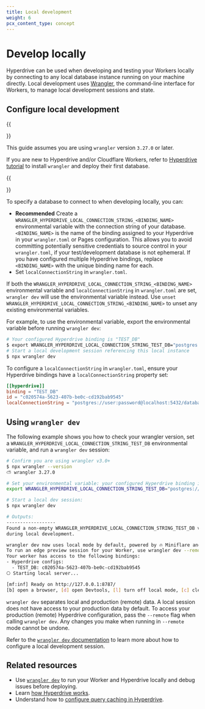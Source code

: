 ```yaml
---
title: Local development
weight: 6
pcx_content_type: concept
---
```


# Develop locally

Hyperdrive can be used when developing and testing your Workers locally by connecting to any local database instance running on your machine directly. Local development uses [Wrangler](/workers/wrangler/install-and-update/), the command-line interface for Workers, to manage local development sessions and state.

## Configure local development

{{<Aside type="note">}}

This guide assumes you are using `wrangler` version `3.27.0` or later.

If you are new to Hyperdrive and/or Cloudflare Workers, refer to [Hyperdrive tutorial](/hyperdrive/get-started/) to install `wrangler` and deploy their first database.

{{</Aside>}}

To specify a database to connect to when developing locally, you can:

* **Recommended** Create a `WRANGLER_HYPERDRIVE_LOCAL_CONNECTION_STRING_<BINDING_NAME>` environmental variable with the connection string of your database. `<BINDING_NAME>` is the name of the binding assigned to your Hyperdrive in your `wrangler.toml` or Pages configuration. This allows you to avoid committing potentially sensitive credentials to source control in your `wrangler.toml`, if your test/development database is not ephemeral. If you have configured multiple Hyperdrive bindings, replace `<BINDING_NAME>` with the unique binding name for each.
* Set `localConnectionString` in `wrangler.toml`.

If both the `WRANGLER_HYPERDRIVE_LOCAL_CONNECTION_STRING_<BINDING_NAME>` environmental variable and `localConnectionString` in `wrangler.toml` are set, `wrangler dev` will use the environmental variable instead. Use `unset WRANGLER_HYPERDRIVE_LOCAL_CONNECTION_STRING_<BINDING_NAME>` to unset any existing environmental variables. 

For example, to use the environmental variable, export the environmental variable before running `wrangler dev`:

```sh
# Your configured Hyperdrive binding is "TEST_DB" 
$ export WRANGLER_HYPERDRIVE_LOCAL_CONNECTION_STRING_TEST_DB="postgres://user:password@localhost:5432/databasename"
# Start a local development session referencing this local instance
$ npx wrangler dev
```

To configure a `localConnectionString` in `wrangler.toml`, ensure your Hyperdrive bindings have a `localConnectionString` property set:

```toml
[[hyperdrive]]
binding = "TEST_DB"
id = "c020574a-5623-407b-be0c-cd192bab9545"
localConnectionString = "postgres://user:password@localhost:5432/databasename"
```

## Using `wrangler dev`

The following example shows you how to check your wrangler version, set a `WRANGLER_HYPERDRIVE_LOCAL_CONNECTION_STRING_TEST_DB` environmental variable, and run a `wrangler dev` session:

```sh
# Confirm you are using wrangler v3.0+
$ npx wrangler --version
⛅️ wrangler 3.27.0

# Set your environmental variable: your configured Hyperdrive binding is "TEST_DB".
export WRANGLER_HYPERDRIVE_LOCAL_CONNECTION_STRING_TEST_DB="postgres://user:password@localhost:5432/databasename"

# Start a local dev session:
$ npx wrangler dev

# Outputs:
------------------
Found a non-empty WRANGLER_HYPERDRIVE_LOCAL_CONNECTION_STRING_TEST_DB variable. Hyperdrive will connect to this database
during local development.

wrangler dev now uses local mode by default, powered by 🔥 Miniflare and 👷 workerd.
To run an edge preview session for your Worker, use wrangler dev --remote
Your worker has access to the following bindings:
- Hyperdrive configs:
  - TEST_DB: c020574a-5623-407b-be0c-cd192bab9545
⎔ Starting local server...

[mf:inf] Ready on http://127.0.0.1:8787/
[b] open a browser, [d] open Devtools, [l] turn off local mode, [c] clear console, [x] to exit
```

`wrangler dev` separates local and production (remote) data. A local session does not have access to your production data by default. To access your production (remote) Hyperdrive configuration, pass the `--remote` flag when calling `wrangler dev`. Any changes you make when running in `--remote` mode cannot be undone.

Refer to the [`wrangler dev` documentation](/workers/wrangler/commands/#dev) to learn more about how to configure a local development session.

## Related resources

* Use [`wrangler dev`](/workers/wrangler/commands/#dev) to run your Worker and Hyperdrive locally and debug issues before deploying.
* Learn [how Hyperdrive works](/hyperdrive/configuration/how-hyperdrive-works/).
* Understand how to [configure query caching in Hyperdrive](/hyperdrive/configuration/query-caching/).
